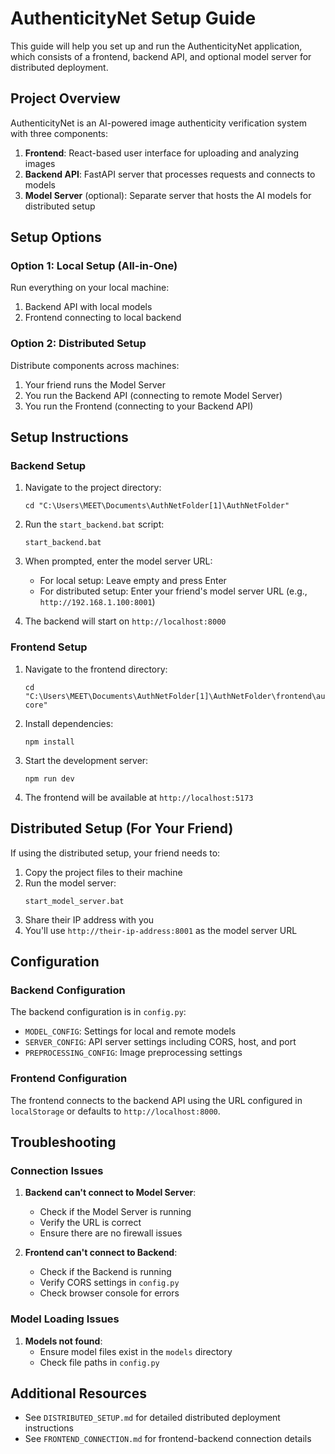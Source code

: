 # AuthenticityNet Setup Guide

This guide will help you set up and run the AuthenticityNet application, which consists of a frontend, backend API, and optional model server for distributed deployment.

## Project Overview

AuthenticityNet is an AI-powered image authenticity verification system with three components:

1. **Frontend**: React-based user interface for uploading and analyzing images
2. **Backend API**: FastAPI server that processes requests and connects to models
3. **Model Server** (optional): Separate server that hosts the AI models for distributed setup

## Setup Options

### Option 1: Local Setup (All-in-One)

Run everything on your local machine:

1. Backend API with local models
2. Frontend connecting to local backend

### Option 2: Distributed Setup

Distribute components across machines:

1. Your friend runs the Model Server
2. You run the Backend API (connecting to remote Model Server)
3. You run the Frontend (connecting to your Backend API)

## Setup Instructions

### Backend Setup

1. Navigate to the project directory:
   ```
   cd "C:\Users\MEET\Documents\AuthNetFolder[1]\AuthNetFolder"
   ```

2. Run the `start_backend.bat` script:
   ```
   start_backend.bat
   ```

3. When prompted, enter the model server URL:
   - For local setup: Leave empty and press Enter
   - For distributed setup: Enter your friend's model server URL (e.g., `http://192.168.1.100:8001`)

4. The backend will start on `http://localhost:8000`

### Frontend Setup

1. Navigate to the frontend directory:
   ```
   cd "C:\Users\MEET\Documents\AuthNetFolder[1]\AuthNetFolder\frontend\authenticity-core"
   ```

2. Install dependencies:
   ```
   npm install
   ```

3. Start the development server:
   ```
   npm run dev
   ```

4. The frontend will be available at `http://localhost:5173`

## Distributed Setup (For Your Friend)

If using the distributed setup, your friend needs to:

1. Copy the project files to their machine
2. Run the model server:
   ```
   start_model_server.bat
   ```
3. Share their IP address with you
4. You'll use `http://their-ip-address:8001` as the model server URL

## Configuration

### Backend Configuration

The backend configuration is in `config.py`:

- `MODEL_CONFIG`: Settings for local and remote models
- `SERVER_CONFIG`: API server settings including CORS, host, and port
- `PREPROCESSING_CONFIG`: Image preprocessing settings

### Frontend Configuration

The frontend connects to the backend API using the URL configured in `localStorage` or defaults to `http://localhost:8000`.

## Troubleshooting

### Connection Issues

1. **Backend can't connect to Model Server**:
   - Check if the Model Server is running
   - Verify the URL is correct
   - Ensure there are no firewall issues

2. **Frontend can't connect to Backend**:
   - Check if the Backend is running
   - Verify CORS settings in `config.py`
   - Check browser console for errors

### Model Loading Issues

1. **Models not found**:
   - Ensure model files exist in the `models` directory
   - Check file paths in `config.py`

## Additional Resources

- See `DISTRIBUTED_SETUP.md` for detailed distributed deployment instructions
- See `FRONTEND_CONNECTION.md` for frontend-backend connection details